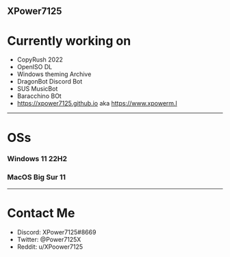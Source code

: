 XPower7125
----------
# Currently working on
- CopyRush 2022
- OpenISO DL
- Windows theming Archive
- DragonBot Discord Bot
- SUS MusicBot
- Baracchino BOt
- https://xpower7125.github.io aka https://www.xpowerm.l
---------
# OSs
### Windows 11 22H2 
### MacOS Big Sur 11
----------
# Contact Me
- Discord: XPower7125#8669
- Twitter: @Power7125X
- Reddit: u/XPoower7125
